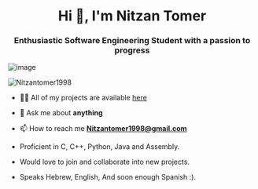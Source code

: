 <h1 align="center">Hi 👋, I'm Nitzan Tomer </h1>
<h3 align="center">Enthusiastic Software Engineering Student with a passion to progress</h3>

![image](https://github.com/saadeghi/saadeghi/blob/master/dino.gif)

<p align="left">
<img src="https://komarev.com/ghpvc/?username=Nitzantomer1998" alt="Nitzantomer1998" />

 

- 👨‍💻 All of my projects are available  [here](https://github.com/Nitzantomer1998?tab=repositories)

- 💬 Ask me about **anything**

- 📫 How to reach me **Nitzantomer1998@gmail.com**
  
- Proficient in C, C++, Python, Java and Assembly.
    
- Would love to join and collaborate into new projects.
  
- Speaks Hebrew, English, And soon enough Spanish :).
